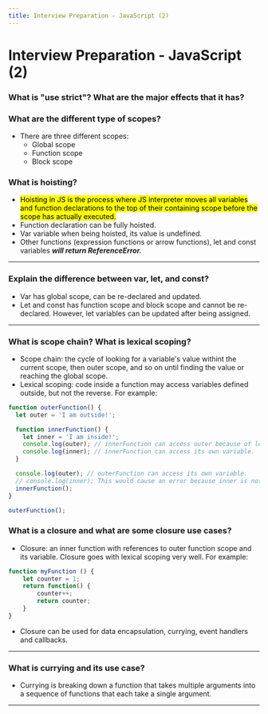 ```yaml
---
title: Interview Preparation - JavaScript (2)
---
```


# Interview Preparation - JavaScript (2)

### What is "use strict"? What are the major effects that it has?


### What are the different type of scopes?
- There are three different scopes:
    - Global scope
    - Function scope
    - Block scope

### What is hoisting? 
- <mark>Hoisting in JS is the process where JS interpreter moves all variables and function declarations to the top of their containing scope before the scope has actually executed. </mark>
- Function declaration can be fully hoisted.
- Var variable when being hoisted, its value is undefined. 
- Other functions (expression functions or arrow functions), let and const variables <b><i>will return ReferenceError. </i></b>
---

### Explain the difference between var, let, and const?
- Var has global scope, can be re-declared and updated.
- Let and const has function scope and block scope and cannot be re-declared. However, let variables can be updated after being assigned. 

---

### What is scope chain? What is lexical scoping? 
- Scope chain: the cycle of looking for a variable's value withint the current scope, then outer scope, and so on until finding the value or reaching the global scope. 
- Lexical scoping: code inside a function may access variables defined outside, but not the reverse. For example:

```js
function outerFunction() {
  let outer = 'I am outside!';

  function innerFunction() {
    let inner = 'I am inside!';
    console.log(outer); // innerFunction can access outer because of lexical scoping.
    console.log(inner); // innerFunction can access its own variable.
  }

  console.log(outer); // outerFunction can access its own variable.
  // console.log(inner); This would cause an error because inner is not defined in this scope.
  innerFunction();
}

outerFunction();
```

### What is a closure and what are some closure use cases?
- Closure: an inner function with references to outer function scope and its variable. Closure goes with lexical scoping very well. For example:

```js
function myFunction () {
    let counter = 1;
    return function() {
        counter++;
        return counter;
    }
} 
```

- Closure can be used for data encapsulation, currying, event handlers and callbacks.

---

### What is currying and its use case?
- Currying is breaking down a function that takes multiple arguments into a sequence of functions that each take a single argument. 

---

###